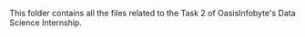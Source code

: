 This folder contains all the files related to the Task 2 of OasisInfobyte's Data Science Internship.
